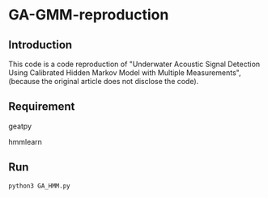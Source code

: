 # GA-GMM-reproduction

## Introduction

This code is a code reproduction of "Underwater Acoustic Signal Detection Using Calibrated Hidden Markov Model with Multiple Measurements", (because the original article does not disclose the code).

## Requirement

geatpy

hmmlearn

## Run

```python
python3 GA_HMM.py
```
